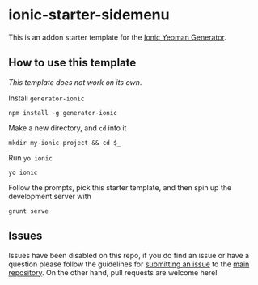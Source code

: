 ionic-starter-sidemenu
==========================
This is an addon starter template for the [Ionic Yeoman Generator][main-repo].

## How to use this template

*This template does not work on its own*.

Install `generator-ionic`
```
npm install -g generator-ionic
```

Make a new directory, and `cd` into it
```
mkdir my-ionic-project && cd $_
```

Run `yo ionic`
```
yo ionic
```

Follow the prompts, pick this starter template, and then spin up the development server with
```
grunt serve
```

## Issues
Issues have been disabled on this repo, if you do find an issue or have a question please follow the guidelines for [submitting an issue](https://github.com/diegonetto/generator-ionic/blob/master/contributing.md#issue-submission) to the [main repository][main-repo]. On the other hand, pull requests are welcome here!

[main-repo]: https://github.com/diegonetto/generator-ionic
